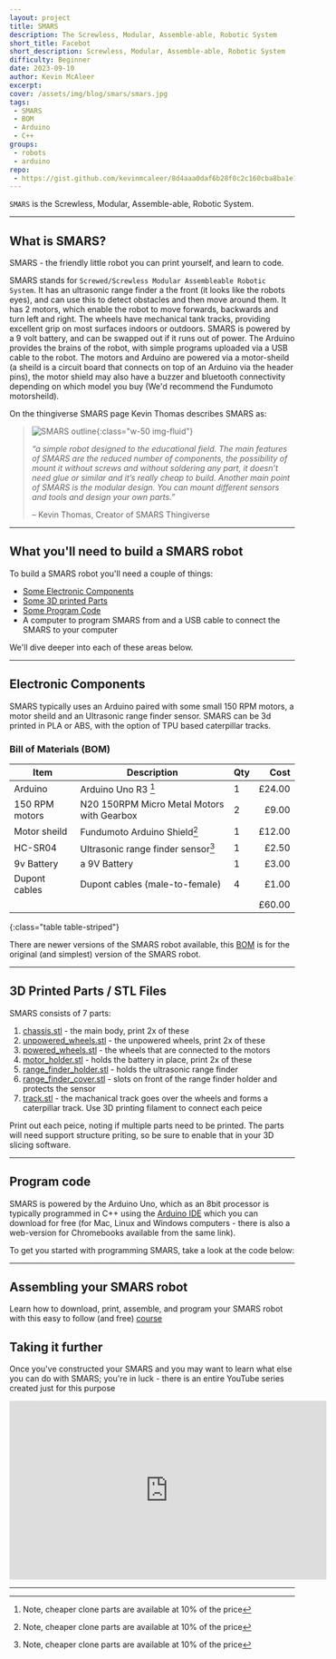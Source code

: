 ```yaml
---
layout: project
title: SMARS
description: The Screwless, Modular, Assemble-able, Robotic System
short_title: Facebot
short_description: Screwless, Modular, Assemble-able, Robotic System
difficulty: Beginner
date: 2023-09-10
author: Kevin McAleer
excerpt: 
cover: /assets/img/blog/smars/smars.jpg
tags: 
 - SMARS
 - BOM
 - Arduino
 - C++
groups:
 - robots
 - arduino
repo:
 - https://gist.github.com/kevinmcaleer/8d4aaa0daf6b28f0c2c160cba8ba1e15
---
```


`SMARS` is the Screwless, Modular, Assemble-able, Robotic System.

---

## What is SMARS?

SMARS - the friendly little robot you can print yourself, and learn to code.

SMARS stands for `Screwed/Screwless Modular Assembleable Robotic System`. It has an ultrasonic range finder a the front (it looks like the robots eyes), and can use this to detect obstacles and then move around them. It has 2 motors, which enable the robot to move forwards, backwards and turn left and right. The wheels have mechanical tank tracks, providing excellent grip on most surfaces indoors or outdoors. SMARS is powered by a 9 volt battery, and can be swapped out if it runs out of power. The Arduino provides the brains of the robot, with simple programs uploaded via a USB cable to the robot. The motors and Arduino are powered via a motor-sheild (a sheild is a circuit board that connects on top of an Arduino via the header pins), the motor shield may also have a buzzer and bluetooth connectivity depending on which model you buy (We'd recommend the Fundumoto motorsheild).

On the thingiverse SMARS page Kevin Thomas describes SMARS as:
> ![SMARS outline](/assets/img/blog/smars/smars_outline.png){:class="w-50 img-fluid"}
>
> *“a simple robot designed to the educational field. The main features of SMARS are the reduced number of components, the possibility of mount it without screws and without soldering any part, it doesn’t need glue or similar and it’s really cheap to build. Another main point of SMARS is the modular design. You can mount different sensors and tools and design your own parts.”*
>
> – Kevin Thomas, Creator of SMARS Thingiverse

---

## What you'll need to build a SMARS robot

To build a SMARS robot you'll need a couple of things:

* [Some Electronic Components](#electronic-components)
* [Some 3D printed Parts](#3d-printed-parts--stl-files)
* [Some Program Code](#program-code)
* A computer to program SMARS from and a USB cable to connect the SMARS to your computer

We'll dive deeper into each of these areas below.

---

## Electronic Components

SMARS typically uses an Arduino paired with some small 150 RPM motors, a motor sheild and an Ultrasonic range finder sensor. SMARS can be 3d printed in PLA or ABS, with the option of TPU based caterpillar tracks.

### Bill of Materials (BOM)

Item           | Description                                | Qty |   Cost
---------------|--------------------------------------------|-----|------:
Arduino        | Arduino Uno R3 [^1]                        | 1   | £24.00
150 RPM motors | N20 150RPM Micro Metal Motors with Gearbox | 2   |  £9.00
Motor sheild   | Fundumoto Arduino Shield[^1]               | 1   | £12.00
HC-SR04        | Ultrasonic range finder sensor[^1]         | 1   |  £2.50
9v Battery     | a 9V Battery                               | 1   |  £3.00
Dupont cables  | Dupont cables (male-to-female)             | 4   |  £1.00
               |                                            |     | £60.00
{:class="table table-striped"}

[^1]: Note, cheaper clone parts are available at 10% of the price

There are newer versions of the SMARS robot available, this [BOM](#bill-of-materials-bom) is for the original (and simplest) version of the SMARS robot.

---

## 3D Printed Parts / STL Files

SMARS consists of 7 parts:

1. [chassis.stl](https://www.smarsfan.com/downloads/chassis_sl.stl) - the main body, print 2x of these
1. [unpowered_wheels.stl](https://www.smarsfan.com/downloads/unpowered_wheel_sl.stl) - the unpowered wheels, print 2x of these
1. [powered_wheels.stl](https://www.smarsfan.com/downloads/powered_wheel.stl) - the wheels that are connected to the motors
1. [motor_holder.stl](https://www.smarsfan.com/downloads/holding_board_9v.stl) - holds the battery in place, print 2x of these
1. [range_finder_holder.stl](https://www.smarsfan.com/downloads/ultrasonic_2b_v2.stl) - holds the ultrasonic range finder
1. [range_finder_cover.stl](https://www.smarsfan.com/downloads/ultrasonic_1.stl) - slots on front of the range finder holder and protects the sensor
1. [track.stl](https://www.smarsfan.com/downloads/mechanical_track.stl) - the machanical track goes over the wheels and forms a caterpillar track. Use 3D printing filament to connect each peice

Print out each peice, noting if multiple parts need to be printed. The parts will need support structure priting, so be sure to enable that in your 3D slicing software.

---

## Program code

SMARS is powered by the Arduino Uno, which as an 8bit processor is typically programmed in C++ using the [Arduino IDE](https://www.arduino.cc/en/software) which you can download for free (for Mac, Linux and Windows computers - there is also a web-version for Chromebooks available from the same link).

To get you started with programming SMARS, take a look at the code below:

<script src="https://gist.github.com/kevinmcaleer/8d4aaa0daf6b28f0c2c160cba8ba1e15.js"></script>

---

## Assembling your SMARS robot

Learn how to download, print, assemble, and program your SMARS robot with this easy to follow (and free) [course](/learn/smars/)

## Taking it further

Once you've constructed your SMARS and you may want to learn what else you can do with SMARS; you're in luck - there is an entire YouTube series created just for this purpose

<iframe width="560" height="315" src="https://www.youtube-nocookie.com/embed/videoseries?si=F8fQ3cwJMqfT2QPj&amp;list=PLU9tksFlQRirQRzR0SP3C_peqeWjum7Bm" title="YouTube video player" frameborder="0" allow="accelerometer; autoplay; clipboard-write; encrypted-media; gyroscope; picture-in-picture; web-share" allowfullscreen></iframe>

---
